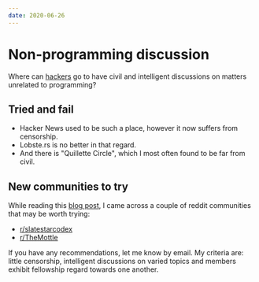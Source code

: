 ```yaml
---
date: 2020-06-26
---
```


# Non-programming discussion

Where can [hackers](http://www.catb.org/esr/faqs/hacker-howto.html#what_is) go to have civil and intelligent discussions on matters unrelated to programming?

## Tried and fail

* Hacker News used to be such a place, however it now suffers from censorship.
* Lobste.rs is no better in that regard. 
* And there is "Quillette Circle", which I most often found to be far from civil.

## New communities to try

While reading this [blog post](https://slatestarcodex.com/2020/06/22/nyt-is-threatening-my-safety-by-revealing-my-real-name-so-i-am-deleting-the-blog/), I came across a couple of reddit communities that may be worth trying:

* [r/slatestarcodex](https://www.reddit.com/r/slatestarcodex)
* [r/TheMottle](https://www.reddit.com/r/TheMotte)

If you have any recommendations, let me know by email. My criteria are: little censorship, intelligent discussions on varied topics and members exhibit fellowship regard towards one another.
